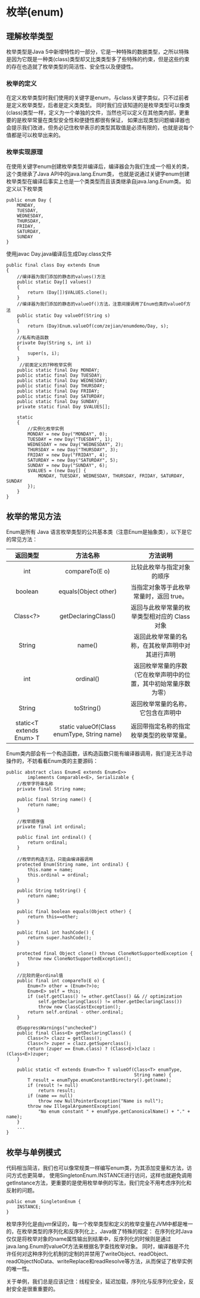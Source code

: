 # 枚举(enum)
## 理解枚举类型
枚举类型是Java 5中新增特性的一部分，它是一种特殊的数据类型，之所以特殊是因为它既是一种类(class)类型却又比类类型多了些特殊的约束，但是这些约束的存在也造就了枚举类型的简洁性、安全性以及便捷性。
### 枚举的定义
在定义枚举类型时我们使用的关键字是enum，与class关键字类似，只不过前者是定义枚举类型，后者是定义类类型。
同时我们应该知道的是枚举类型可以像类(class)类型一样，定义为一个单独的文件，当然也可以定义在其他类内部，更重要的是枚举常量在类型安全性和便捷性都很有保证，
如果出现类型问题编译器也会提示我们改进，但务必记住枚举表示的类型其取值是必须有限的，也就是说每个值都是可以枚举出来的。
### 枚举实现原理
在使用关键字enum创建枚举类型并编译后，编译器会为我们生成一个相关的类，这个类继承了Java API中的java.lang.Enum类，
也就是说通过关键字enum创建枚举类型在编译后事实上也是一个类类型而且该类继承自java.lang.Enum类。
如定义以下枚举类
```
public enum Day {
    MONDAY,
    TUESDAY,
    WEDNESDAY,
    THURSDAY,
    FRIDAY,
    SATURDAY,
    SUNDAY
}
```
使用javac Day.java编译后生成Day.class文件
```
public final class Day extends Enum
{
    //编译器为我们添加的静态的values()方法
    public static Day[] values()
    {
        return (Day[])$VALUES.clone();
    }
    //编译器为我们添加的静态的valueOf()方法，注意间接调用了Enum也类的valueOf方法
    public static Day valueOf(String s)
    {
        return (Day)Enum.valueOf(com/zejian/enumdemo/Day, s);
    }
    //私有构造函数
    private Day(String s, int i)
    {
        super(s, i);
    }
     //前面定义的7种枚举实例
    public static final Day MONDAY;
    public static final Day TUESDAY;
    public static final Day WEDNESDAY;
    public static final Day THURSDAY;
    public static final Day FRIDAY;
    public static final Day SATURDAY;
    public static final Day SUNDAY;
    private static final Day $VALUES[];

    static 
    {    
        //实例化枚举实例
        MONDAY = new Day("MONDAY", 0);
        TUESDAY = new Day("TUESDAY", 1);
        WEDNESDAY = new Day("WEDNESDAY", 2);
        THURSDAY = new Day("THURSDAY", 3);
        FRIDAY = new Day("FRIDAY", 4);
        SATURDAY = new Day("SATURDAY", 5);
        SUNDAY = new Day("SUNDAY", 6);
        $VALUES = (new Day[] {
            MONDAY, TUESDAY, WEDNESDAY, THURSDAY, FRIDAY, SATURDAY, SUNDAY
        });
    }
}
```
## 枚举的常见方法
Enum是所有 Java 语言枚举类型的公共基本类（注意Enum是抽象类），以下是它的常见方法：

|返回类型	|方法名称|	方法说明|
|:-----:|:-----:|:------:|
|int	|compareTo(E o)	|比较此枚举与指定对象的顺序|
|boolean	|equals(Object other)	|当指定对象等于此枚举常量时，返回 true。|
|Class<?>	|getDeclaringClass()	|返回与此枚举常量的枚举类型相对应的 Class 对象|
|String	|name()	|返回此枚举常量的名称，在其枚举声明中对其进行声明|
|int	|ordinal()	|返回枚举常量的序数（它在枚举声明中的位置，其中初始常量序数为零）|
|String	|toString()	|返回枚举常量的名称，它包含在声明中|
|static<T extends Enum<T>> T	|static valueOf(Class<T> enumType, String name)|	返回带指定名称的指定枚举类型的枚举常量。|

Enum类内部会有一个构造函数，该构造函数只能有编译器调用，我们是无法手动操作的，不妨看看Enum类的主要源码：
```
public abstract class Enum<E extends Enum<E>>
        implements Comparable<E>, Serializable {
    //枚举字符串名称
    private final String name;

    public final String name() {
        return name;
    }

    //枚举顺序值
    private final int ordinal;

    public final int ordinal() {
        return ordinal;
    }

    //枚举的构造方法，只能由编译器调用
    protected Enum(String name, int ordinal) {
        this.name = name;
        this.ordinal = ordinal;
    }

    public String toString() {
        return name;
    }

    public final boolean equals(Object other) {
        return this==other;
    }

    public final int hashCode() {
        return super.hashCode();
    }

    protected final Object clone() throws CloneNotSupportedException {
        throw new CloneNotSupportedException();
    }
    
    //比较的是ordinal值
    public final int compareTo(E o) {
        Enum<?> other = (Enum<?>)o;
        Enum<E> self = this;
        if (self.getClass() != other.getClass() && // optimization
            self.getDeclaringClass() != other.getDeclaringClass())
            throw new ClassCastException();
        return self.ordinal - other.ordinal;
    }

    @SuppressWarnings("unchecked")
    public final Class<E> getDeclaringClass() {
        Class<?> clazz = getClass();
        Class<?> zuper = clazz.getSuperclass();
        return (zuper == Enum.class) ? (Class<E>)clazz : (Class<E>)zuper;
    }

    public static <T extends Enum<T>> T valueOf(Class<T> enumType,
                                                String name) {
        T result = enumType.enumConstantDirectory().get(name);
        if (result != null)
            return result;
        if (name == null)
            throw new NullPointerException("Name is null");
        throw new IllegalArgumentException(
            "No enum constant " + enumType.getCanonicalName() + "." + name);
    }
    ...
}
```

## 枚举与单例模式
代码相当简洁，我们也可以像常规类一样编写enum类，为其添加变量和方法，访问方式也更简单，
使用SingletonEnum.INSTANCE进行访问，这样也就避免调用getInstance方法，更重要的是使用枚举单例的写法，我们完全不用考虑序列化和反射的问题。
```
public enum  SingletonEnum {
    INSTANCE;
}
```
枚举序列化是由jvm保证的，每一个枚举类型和定义的枚举变量在JVM中都是唯一的，在枚举类型的序列化和反序列化上，Java做了特殊的规定：
在序列化时Java仅仅是将枚举对象的name属性输出到结果中，反序列化的时候则是通过java.lang.Enum的valueOf方法来根据名字查找枚举对象。
同时，编译器是不允许任何对这种序列化机制的定制的并禁用了writeObject、readObject、readObjectNoData、writeReplace和readResolve等方法，从而保证了枚举实例的唯一性。

关于单例，我们总是应该记住：线程安全，延迟加载，序列化与反序列化安全，反射安全是很重重要的。